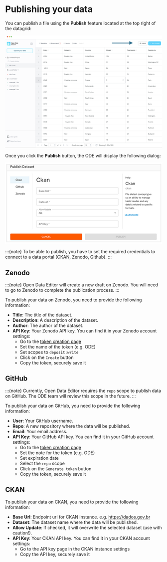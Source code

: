 # Publishing your data

You can publish a file using the **Publish** feature located at the top right of the datagrid:

![Publish button](./assets/publishing-data/publish-button.png)

Once you click the **Publish** button, the ODE will display the following dialog:

![Publish form](./assets/publishing-data/publish-form.png)

:::{note}
To be able to publish, you have to set the required credentials to connect to a data portal (CKAN, Zenodo, Github).
:::

## Zenodo

:::{note}
Open Data Editor will create a new draft on Zenodo. You will need to go to Zenodo to complete the publication process.
:::

To publish your data on Zenodo, you need to provide the following information:

- **Title**: The title of the dataset.
- **Description**: A description of the dataset.
- **Author**: The author of the dataset.
- **API Key**: Your Zenodo API key. You can find it in your Zenodo account settings:
  - Go to the [token creation page](https://zenodo.org/account/settings/applications/tokens/new/)
  - Set the name of the token (e.g. ODE)
  - Set scopes to `deposit:write`
  - Click on the `Create` button
  - Copy the token, securely save it

## GitHub

:::{note}
Currently, Open Data Editor requires the `repo` scope to publish data on GitHub. The ODE team will review this scope in the future.
:::

To publish your data on GitHub, you need to provide the following information:

- **User**: Your GitHub username.
- **Repo**: A new repository where the data will be published.
- **Email**: Your email address.
- **API Key**: Your GitHub API key. You can find it in your GitHub account settings:
  - Go to the [token creation page](https://github.com/settings/tokens/new)
  - Set the note for the token (e.g. ODE)
  - Set expiration date
  - Select the `repo` scope
  - Click on the `Generate token` button
  - Copy the token, securely save it

## CKAN

To publish your data on CKAN, you need to provide the following information:

- **Base Url**: Endpoint url for CKAN instance. e.g. https://dados.gov.br
- **Dataset**: The dataset name where the data will be published.
- **Allow Update**: If checked, it will overwrite the selected dataset (use with caution!).
- **API Key**: Your CKAN API key. You can find it in your CKAN account settings:
  - Go to the API key page in the CKAN instance settings
  - Copy the API key, securely save it
